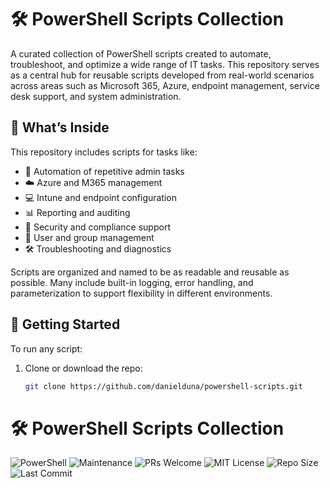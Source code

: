 # 🛠️ PowerShell Scripts Collection

A curated collection of PowerShell scripts created to automate, troubleshoot, and optimize a wide range of IT tasks. This repository serves as a central hub for reusable scripts developed from real-world scenarios across areas such as Microsoft 365, Azure, endpoint management, service desk support, and system administration.

## 📂 What’s Inside

This repository includes scripts for tasks like:

- 🔄 Automation of repetitive admin tasks
- ☁️ Azure and M365 management
- 💻 Intune and endpoint configuration
- 📊 Reporting and auditing
- 🔐 Security and compliance support
- 📁 User and group management
- 🛠️ Troubleshooting and diagnostics

Scripts are organized and named to be as readable and reusable as possible. Many include built-in logging, error handling, and parameterization to support flexibility in different environments.

## 🚀 Getting Started

To run any script:

1. Clone or download the repo:
   ```bash
   git clone https://github.com/danielduna/powershell-scripts.git
   
# 🛠️ PowerShell Scripts Collection

![PowerShell](https://img.shields.io/badge/Built%20With-PowerShell-5391FE?logo=powershell&logoColor=white)
![Maintenance](https://img.shields.io/badge/Maintained-Yes-brightgreen)
![PRs Welcome](https://img.shields.io/badge/PRs-Welcome-blueviolet)
![MIT License](https://img.shields.io/github/license/danielduna/powershell-scripts)
![Repo Size](https://img.shields.io/github/repo-size/danielduna/powershell-scripts)
![Last Commit](https://img.shields.io/github/last-commit/danielduna/powershell-scripts)
